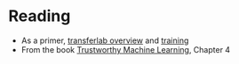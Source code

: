 # Reading
* As a primer, [transferlab overview](https://transferlab.ai/series/explainable-ai/)
    and [training](https://github.com/aai-institute/tfl-training-explainable-ai)
* From the book [Trustworthy Machine Learning](https://trustworthyml.io/), Chapter 4
